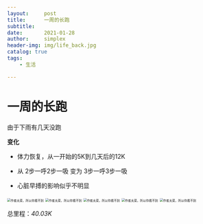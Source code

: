 ```yaml
---
layout:     post
title:      一周的长跑
subtitle:   
date:       2021-01-28
author:     simplex
header-img: img/life_back.jpg
catalog: true
tags:
    - 生活

---
```


# 一周的长跑

由于下雨有几天没跑

**变化**

- 体力恢复，从一开始的5K到几天后的12K

- 从 2步一呼2步一吸 变为 3步一呼3步一吸

- 心脏早搏的影响似乎不明显



<img src="https://github.com/icanflyhigh/icanflyhigh.github.io/tree/main/_posts/pic\post2\1.jpg" alt="作者太菜，所以你看不到" style="zoom:50%;" />

<img src="https://github.com/icanflyhigh/icanflyhigh.github.io/tree/main/_posts/pic\post2\2.jpg" alt="作者太菜，所以你看不到" style="zoom:50%;" />

<img src="https://github.com/icanflyhigh/icanflyhigh.github.io/tree/main/_posts/pic\post2\3.jpg" alt="作者太菜，所以你看不到" style="zoom:50%;" />

<img src="https://github.com/icanflyhigh/icanflyhigh.github.io/tree/main/_posts/pic\post2\5.jpg" alt="作者太菜，所以你看不到" style="zoom:50%;" />

<img src="https://github.com/icanflyhigh/icanflyhigh.github.io/tree/main/_posts/pic\post2\4.jpg" alt="作者太菜，所以你看不到" style="zoom:50%;" />

总里程：*40.03K*





